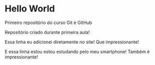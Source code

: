 # Hello World
 Primeiro repositório do curso Git e GitHub

 Repositório criado durante primeira aula!

Essa linha eu adicionei diretamente no site! Que impressionante!

E essa linha estou estou estudando pelo meu smartphone! Também é impressionante!
